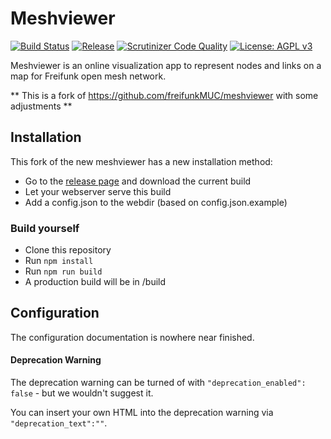 # Meshviewer
[![Build Status](https://img.shields.io/github/workflow/status/freifunkMUC/meshviewer/Build%20Meshviewer?style=flat-square)](https://github.com/freifunkMUC/meshviewer/actions?query=workflow%3A%22Build+Meshviewer%22)
[![Release](https://img.shields.io/github/v/release/freifunkMUC/meshviewer?style=flat-square)](https://github.com/freifunkMUC/meshviewer/releases)
[![Scrutinizer Code Quality](https://img.shields.io/scrutinizer/g/freifunkMUC/meshviewer/develop.svg?style=flat-square)](https://scrutinizer-ci.com/g/freifunkMUC/meshviewer/?branch=develop)
[![License: AGPL v3](https://img.shields.io/github/license/freifunkMUC/meshviewer.svg?style=flat-square)](https://www.gnu.org/licenses/agpl-3.0)

Meshviewer is an online visualization app to represent nodes and links on a map for Freifunk open mesh network.

** This is a fork of https://github.com/freifunkMUC/meshviewer with some adjustments **

## Installation
This fork of the new meshviewer has a new installation method:
- Go to the [release page](https://github.com/freifunkMUC/meshviewer/releases) and download the current build
- Let your webserver serve this build
- Add a config.json to the webdir (based on config.json.example)

### Build yourself
- Clone this repository
- Run `npm install`
- Run `npm run build`
- A production build will be in /build

## Configuration
The configuration documentation is nowhere near finished.

#### Deprecation Warning
The deprecation warning can be turned of with `"deprecation_enabled": false` - but we wouldn't suggest it.

You can insert your own HTML into the deprecation warning via `"deprecation_text":""`.
